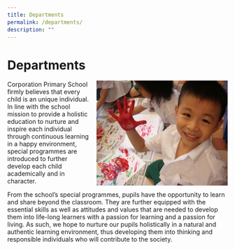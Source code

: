 ```yaml
---
title: Departments
permalink: /departments/
description: ""
---
```



Departments
===========


<img src="/images/Programmes.png" style="width:300px;height:240px;margin-left:15px;" align = "right">


Corporation Primary School firmly believes that every child is an unique individual. In line with the school mission to provide a holistic education to nurture and inspire each individual through continuous learning in a happy environment, special programmes are introduced to further develop each child academically and in character.

  

From the school’s special programmes, pupils have the opportunity to learn and share beyond the classroom. They are further equipped with the essential skills as well as attitudes and values that are needed to develop them into life-long learners with a passion for learning and a passion for living. As such, we hope to nurture our pupils holistically in a natural and authentic learning environment, thus developing them into thinking and responsible individuals who will contribute to the society.